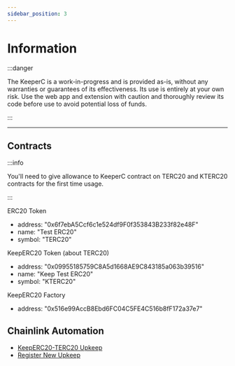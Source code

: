 ```yaml
---
sidebar_position: 3
---
```


# Information

:::danger

The KeeperC is a work-in-progress and is provided as-is, without any warranties or guarantees of its effectiveness. Its use is entirely at your own risk. Use the web app and extension with caution and thoroughly review its code before use to avoid potential loss of funds.

:::

---

## Contracts

:::info

You'll need to give allowance to KeeperC contract on TERC20 and KTERC20 contracts for the first time usage.

:::

ERC20 Token

- address: "0x6f7ebA5Ccf6c1e524df9F0f353843B233f82e48F"
- name: "Test ERC20"
- symbol: "TERC20"

KeepERC20 Token (about TERC20)

- address: "0x09955185759C8A5d1668AE9C843185a063b39516"
- name: "Keep Test ERC20"
- symbol: "KTERC20"

KeepERC20 Factory

- address: "0x516e99AccB8Ebd6FC04C5FE4C516b8fF172a37e7"

## Chainlink Automation

- [KeepERC20-TERC20 Upkeep](https://automation.chain.link/mumbai/9340155388659824822142057473546063992865515110295145464035554787059319211283)
- [Register New Upkeep](../Register-Upkeeps.md)
